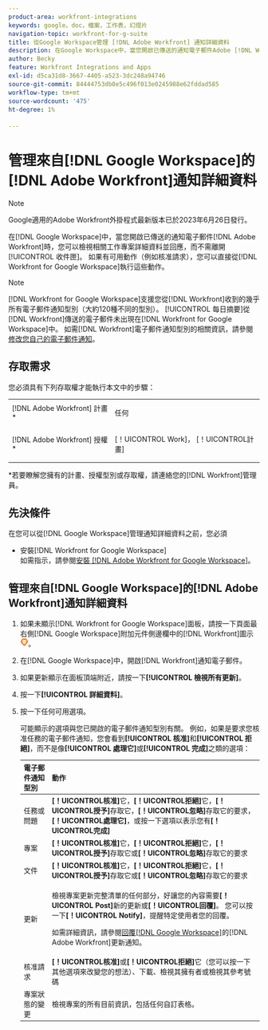 ```yaml
---
product-area: workfront-integrations
keywords: google，doc，檔案，工作表，幻燈片
navigation-topic: workfront-for-g-suite
title: 從Google Workspace管理 [!DNL Adobe Workfront] 通知詳細資料
description: 在Google Workspace中，當您開啟已傳送的通知電子郵件Adobe [!DNL Workfront] 時，可以檢視相關工作專案詳細資訊，並在不離開收件匣的情況下回應。 如果有可用動作（例如核准請求），您可以直接從適用於Google Workspace的Workfront執行這些動作。
author: Becky
feature: Workfront Integrations and Apps
exl-id: d5ca31d8-3667-4405-a523-3dc248a94746
source-git-commit: 84444753db0e5c496f013e0245988e62fddad585
workflow-type: tm+mt
source-wordcount: '475'
ht-degree: 1%

---
```


# 管理來自[!DNL Google Workspace]的[!DNL Adobe Workfront]通知詳細資料

>[!NOTE]
>
>Google適用的Adobe Workfront外掛程式最新版本已於2023年6月26日發行。

在[!DNL Google Workspace]中，當您開啟已傳送的通知電子郵件[!DNL Adobe Workfront]時，您可以檢視相關工作專案詳細資料並回應，而不需離開[!UICONTROL 收件匣]。 如果有可用動作（例如核准請求），您可以直接從[!DNL Workfront for Google Workspace]執行這些動作。

>[!NOTE]
>
> [!DNL Workfront for Google Workspace]支援您從[!DNL Workfront]收到的幾乎所有電子郵件通知型別（大約120種不同的型別）。 [!UICONTROL 每日摘要]從[!DNL Workfront]傳送的電子郵件未出現在[!DNL Workfront for Google Workspace]中。 如需[!DNL Workfront]電子郵件通知型別的相關資訊，請參閱[修改您自己的電子郵件通知](../../workfront-basics/using-notifications/activate-or-deactivate-your-own-event-notifications.md)。

## 存取需求

您必須具有下列存取權才能執行本文中的步驟：

<table style="table-layout:auto"> 
 <col> 
 <col> 
 <tbody> 
  <tr> 
   <td role="rowheader">[!DNL Adobe Workfront] 計畫*</td> 
   <td> <p>任何</p> </td> 
  </tr> 
  <tr> 
   <td role="rowheader">[!DNL Adobe Workfront] 授權*</td> 
   <td> <p>[！UICONTROL Work]， [！UICONTROL計畫]</p> </td> 
  </tr> 
  </tbody> 
</table>

&#42;若要瞭解您擁有的計畫、授權型別或存取權，請連絡您的[!DNL Workfront]管理員。

## 先決條件

在您可以從[!DNL Google Workspace]管理通知詳細資料之前，您必須

* 安裝[!DNL Workfront for Google Workspace]\
   如需指示，請參閱[安裝 [!DNL Adobe Workfront for Google Workspace]](../../workfront-integrations-and-apps/workfront-for-g-suite/install-workfront-for-gsuite.md)。

## 管理來自[!DNL Google Workspace]的[!DNL Adobe Workfront]通知詳細資料

1. 如果未顯示[!DNL Workfront for Google Workspace]面板，請按一下頁面最右側[!DNL Google Workspace]附加元件側邊欄中的[!DNL Workfront]圖示![](assets/wf-lion-icon.png)。
1. 在[!DNL Google Workspace]中，開啟[!DNL Workfront]通知電子郵件。
1. 如果更新顯示在面板頂端附近，請按一下&#x200B;**[!UICONTROL 檢視所有更新]**。
1. 按一下&#x200B;**[!UICONTROL 詳細資料]**。
1. 按一下任何可用選項。

   可能顯示的選項與您已開啟的電子郵件通知型別有關。 例如，如果是要求您核准任務的電子郵件通知，您會看到&#x200B;**[!UICONTROL 核准]**&#x200B;和&#x200B;**[!UICONTROL 拒絕]**，而不是像&#x200B;**[!UICONTROL 處理它]**&#x200B;或&#x200B;**[!UICONTROL 完成]**&#x200B;之類的選項：

   <table style="table-layout:auto"> 
    <col> 
    <col> 
    <thead> 
     <tr> 
      <th>電子郵件通知型別</th> 
      <th>動作</th> 
     </tr> 
    </thead> 
    <tbody> 
     <tr> 
      <td>任務或問題</td> 
      <td><strong>[！UICONTROL核准]</strong>它，<strong>[！UICONTROL拒絕]</strong>它，<strong>[！UICONTROL授予]</strong>存取它，<strong>[！UICONTROL忽略]</strong>存取它的要求，<strong>[！UICONTROL處理它]</strong>，或按一下選項以表示您有<strong>[！UICONTROL完成]</strong></td> 
     </tr> 
     <tr> 
      <td>專案</td> 
      <td><strong>[！UICONTROL核准]</strong>它，<strong>[！UICONTROL拒絕]</strong>它，<strong>[！UICONTROL授予]</strong>存取它或<strong>[！UICONTROL忽略]</strong>存取它的要求</td> 
     </tr> 
     <tr> 
      <td>文件</td> 
      <td><strong>[！UICONTROL核准]</strong>它，<strong>[！UICONTROL拒絕]</strong>它，<strong>[！UICONTROL授予]</strong>存取它或<strong>[！UICONTROL忽略]</strong>存取它的要求</td> 
     </tr> 
     <tr> 
      <td>更新 </td> 
      <td> <p>檢視專案更新完整清單的任何部分，好讓您的內容需要<strong>[！UICONTROL Post]</strong>新的更新或<strong>[！UICONTROL回覆]</strong>。 您可以按一下<strong>[！UICONTROL Notify]</strong>，提醒特定使用者您的回覆。 </p> <p>如需詳細資訊，請參閱<a href="../../workfront-integrations-and-apps/workfront-for-g-suite/reply-to-wf-update-notification-from-gsuite.md" class="MCXref xref">回覆[!DNL Google Workspace]</a>的[!DNL Adobe Workfront]更新通知。</p> </td> 
     </tr> 
     <tr> 
      <td>核准請求</td> 
      <td><strong>[！UICONTROL核准]</strong>或<strong>[！UICONTROL拒絕]</strong>它（您可以按一下其他選項來改變您的想法）、下載、檢視其擁有者或檢視其參考號碼</td> 
     </tr> 
     <tr> 
      <td>專案狀態的變更</td> 
      <td> 檢視專案的所有目前資訊，包括任何自訂表格。 </td> 
     </tr> 
    </tbody> 
   </table>
